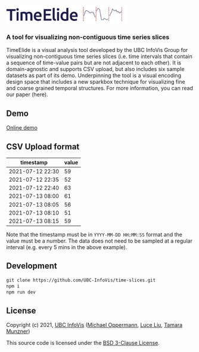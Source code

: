 <img src="./public/images/logo.png" height=50/>

### A tool for visualizing non-contiguous time series slices

TimeElide is a visual analysis tool developed by the UBC InfoVis Group for visualizing non-contiguous time series slices (i.e. time intervals that contain a sequence of time-value pairs but are not adjacent to each other). It is domain-agnostic and supports CSV upload, but also includes six sample datasets as part of its demo. Underpinning the tool is a visual encoding design space that includes a new sparkbox technique for visualizing fine and coarse grained temporal structures. For more information, you can read our paper (here).

## Demo

[Online demo](http://www.cs.ubc.ca/group/infovis/time-elide/)

## CSV Upload format

| timestamp        | value |
| ---------------- | ----- |
| 2021-07-12 22:30 | 59    |
| 2021-07-12 22:35 | 52    |
| 2021-07-12 22:40 | 63    |
| 2021-07-13 08:00 | 61    |
| 2021-07-13 08:05 | 56    |
| 2021-07-13 08:10 | 51    |
| 2021-07-13 08:15 | 59    |

Note that the timestamp must be in `YYYY-MM-DD HH:MM:SS` format and the value must be a number. The data does not need to be sampled at a regular interval (e.g. every 5 mins in the above example).

## Development

```
git clone https://github.com/UBC-InfoVis/time-slices.git
npm i
npm run dev
```

## License

Copyright (c) 2021, [UBC InfoVis](http://www.cs.ubc.ca/group/infovis/) ([Michael Oppermann](http://michaeloppermann.com/), [Luce Liu](http://luceliu.com/), [Tamara Munzner](https://www.cs.ubc.ca/~tmm/))

This source code is licensed under the [BSD 3-Clause License](https://opensource.org/licenses/BSD-3-Clause).
